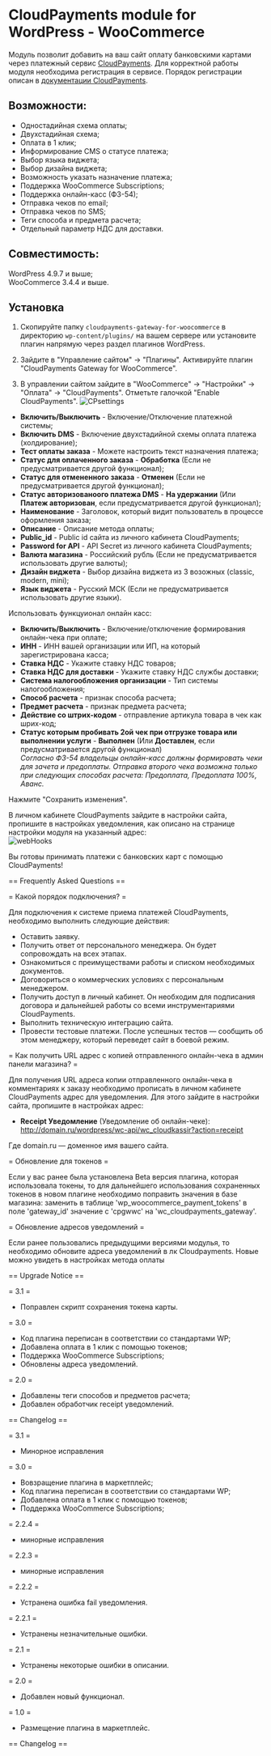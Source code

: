# CloudPayments module for WordPress - WooCommerce

Модуль позволит добавить на ваш сайт оплату банковскими картами через платежный сервис [CloudPayments](https://cloudpayments.ru/Docs/Connect). 
Для корректной работы модуля необходима регистрация в сервисе.
Порядок регистрации описан в [документации CloudPayments](https://cloudpayments.ru/Docs/Connect).

## Возможности:
* Одностадийная схема оплаты;
* Двухстадийная схема;
* Оплата в 1 клик;
* Информирование СMS о статусе платежа;
* Выбор языка виджета;
* Выбор дизайна виджета;
* Возможность указать назначение платежа;
* Поддержка WooCommerce Subscriptions;
* Поддержка онлайн-касс (ФЗ-54);
* Отправка чеков по email;
* Отправка чеков по SMS;
* Теги способа и предмета расчета; 
* Отдельный параметр НДС для доставки.

## Совместимость:

WordPress 4.9.7 и выше;  
WooCommerce 3.4.4 и выше.

## Установка

1. Скопируйте папку `cloudpayments-gateway-for-woocommerce` в директорию `wp-content/plugins/` на вашем сервере или установите плагин напрямую через раздел плагинов WordPress.

2. Зайдите в "Управление сайтом" -> "Плагины". Активируйте плагин "CloudPayments Gateway for WooCommerce".

3. В управлении сайтом зайдите в "WooCommerce" -> "Настройки" -> "Оплата" -> "CloudPayments". Отметьте галочкой  "Enable CloudPayments".
![CPsettings](pics/settings.png)

* **Включить/Выключить** - Включение/Отключение платежной системы;  
* **Включить DMS** - Включение двухстадийной схемы оплата платежа (холдирование);
* **Тест оплаты заказа** - Можете настроить текст назначения платежа;  
* **Статус для оплаченного заказа** - **Обработка** (Если не предусматривается другой функционал);  
* **Статус для отмененного заказа** - **Отменен** (Если не предусматривается другой функционал);  
* **Статус авторизованоого платежа DMS** - **На удержании** (Или **Платеж авторизован**, если предусматривается другой функционал);  
* **Наименование** - Заголовок, который видит пользователь в процессе оформления заказа;  
* **Описание** - Описание метода оплаты;  
* **Public_id** - Public id сайта из личного кабинета CloudPayments;  
* **Password for API** - API Secret из личного кабинета CloudPayments;  
* **Валюта магазина** - Российский рубль (Если не предусматривается использовать другие валюты);  
* **Дизайн виджета** - Выбор дизайна виджета из 3 возожных (classic, modern, mini);  
* **Язык виджета** - Русский МСК (Если не предусматривается использовать другие языки).   

Использовать функцуионал онлайн касс:
* **Включить/Выключить** - Включение/отключение формирования онлайн-чека при оплате;  
* **ИНН** - ИНН вашей организации или ИП, на который зарегистрирована касса;  
* **Ставка НДС** - Укажите ставку НДС товаров;  
* **Ставка НДС для доставки** - Укажите ставку НДС службы доставки;  
* **Система налогообложения организации** - Тип системы налогообложения;  
* **Способ расчета** - признак способа расчета;  
* **Предмет расчета** - признак предмета расчета;  
* **Действие со штрих-кодом** - отправление артикула товара в чек как шрих-код;
* **Статус которым пробивать 2ой чек при отгрузке товара или выполнении услуги** - **Выполнен** (Или **Доставлен**, если предусматривается другой функционал)  
_Согласно ФЗ-54 владельцы онлайн-касс должны формировать чеки для зачета и предоплаты. Отправка второго чека возможна только при следующих способах расчета: Предоплата, Предоплата 100%, Аванс._  

Нажмите "Сохранить изменения".

В личном кабинете CloudPayments зайдите в настройки сайта, пропишите в настройках уведомления, как описано на странице настройки модуля на указанный адрес:  
![webHooks](pics/Webhook.png)

Вы готовы принимать платежи с банковских карт с помощью CloudPayments!

== Frequently Asked Questions ==

= Какой порядок подключения? =

Для подключения к системе приема платежей CloudPayments, необходимо выполнить следующие действия:
* Оставить заявку.
* Получить ответ от персонального менеджера. Он будет сопровождать на всех этапах.
* Ознакомиться с преимуществами работы и списком необходимых документов.
* Договориться о коммерческих условиях с персональным менеджером.
* Получить доступ в личный кабинет. Он необходим для подписания договора и дальнейшей работы со всеми инструментариями CloudPayments.
* Выполнить техническую интеграцию сайта.
* Провести тестовые платежи. После успешных тестов — сообщить об этом менеджеру, который переведет сайт в боевой режим. 
 
= Как получить URL адрес с копией отправленного онлайн-чека в админ панели магазина? =

Для получения URL адреса копии отправленного онлайн-чека в комментариях к заказу необходимо прописать в личном кабинете CloudPayments адрес для уведомления. Для этого зайдите в настройки сайта, пропишите в настройках адрес: 

* **Receipt Уведомление** (Уведомление об онлайн-чеке):\
http://domain.ru/wordpress/wc-api/wc_cloudkassir?action=receipt

Где domain.ru — доменное имя вашего сайта.

= Обновление для токенов =

Если у вас ранее была установлена Beta версия плагина, которая использовала токены, то для дальнейшего использования сохраненных токенов в новом плагине необходимо поправить значения в базе магазина: заменить в таблице 'wp_woocommerce_payment_tokens' в поле 'gateway_id' значение c 'cpgwwc' на 'wc_cloudpayments_gateway'.

= Обновление адресов уведомлений =

Если ранее пользовались предыдущими версиями модулья, то необходимо обновите адреса уведомлений в лк Cloudpayments. Новые можно увидеть в настройках метода оплаты

== Upgrade Notice ==  

= 3.1 =
* Поправлен скрипт сохранения токена карты.

= 3.0 =
* Код плагина переписан в соответствии со стандартами WP;
* Добавлена оплата в 1 клик с помощью токенов;
* Поддержка WooCommerce Subscriptions;
* Обновлены адреса уведомлений.

= 2.0 =
* Добавлены теги способов и предметов расчета;
* Добавлен обработчик receipt уведомлений.

== Changelog ==

= 3.1 =
* Минорное исправления

= 3.0 =
* Вовзращение плагина в маркетплейс;
* Код плагина переписан в соответствии со стандартами WP;
* Добавлена оплата в 1 клик с помощью токенов;
* Поддержка WooCommerce Subscriptions;

= 2.2.4 =
* минорные исправления

= 2.2.3 =
* минорные исправления

= 2.2.2 =
* Устранена ошибка fail уведомления.

= 2.2.1 =
* Устранены незначительные ошибки.

= 2.1 =
* Устранены некоторые ошибки в описании.

= 2.0 =
* Добавлен новый функционал.

= 1.0 =
* Размещение плагина в маркетплейс.

== Changelog == 

